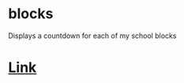 # blocks
Displays a countdown for each of my school blocks

# [Link](https://jadc.github.io/blocks)
